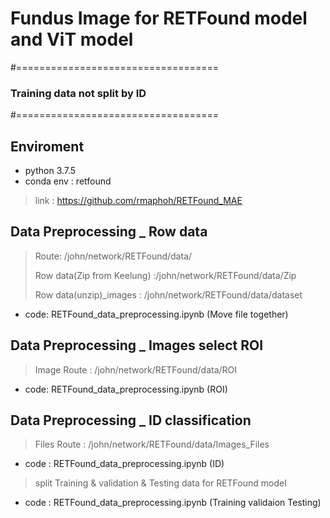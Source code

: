 # Fundus Image for RETFound model and ViT model
#===================================
### Training data not split by ID
#===================================
>
## Enviroment
* python 3.7.5 
* conda env : retfound
> link : https://github.com/rmaphoh/RETFound_MAE

## Data Preprocessing _ Row data
> Route: /john/network/RETFound/data/
> 
> Row data(Zip from Keelung) :/john/network/RETFound/data/Zip
> 
> Row data(unzip)_images : /john/network/RETFound/data/dataset
> 
* code: RETFound_data_preprocessing.ipynb (Move file together)

## Data Preprocessing _ Images select ROI
> Image Route : /john/network/RETFound/data/ROI
>
* code: RETFound_data_preprocessing.ipynb (ROI)

## Data Preprocessing _ ID classification
> Files Route : /john/network/RETFound/data/Images_Files
>
* code : RETFound_data_preprocessing.ipynb (ID)
> split Training & validation & Testing data for RETFound model
> 
* code : RETFound_data_preprocessing.ipynb (Training validaion Testing)
